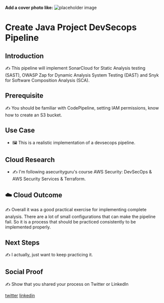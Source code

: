 **Add a cover photo like:**
![placeholder image](https://via.placeholder.com/1200x600)

# Create Java Project DevSecops Pipeline

## Introduction

✍️ This pipeline will implement SonarCloud for Static Analysis testing (SAST), OWASP Zap for Dynamic Analysis System Testing (DAST) and Snyk for Software Composition Analysis (SCA).

## Prerequisite

✍️ You should be familiar with CodePipeline, setting IAM permissions, know how to create an S3 bucket.

## Use Case

- 🖼️ This is a realistic implementation of a devsecops pipeline.

## Cloud Research

- ✍️ I'm following asecurityguru's course AWS Security: DevSecOps & AWS Security Services & Terraform.

## ☁️ Cloud Outcome

✍️ Overall it was a good practical exercise for implementing complete analysis. There are a lot of small configurations that can make the pipeline fail. So it is a process that should be practiced consistently to be implemented properly.

## Next Steps

✍️ I actually, just want to keep practicing it.

## Social Proof

✍️ Show that you shared your process on Twitter or LinkedIn

[twitter](https://twitter.com/DemianJennings/status/1627511748252106753)
[linkedin](https://www.linkedin.com/posts/demian-jennings_100daysofcloud-pipeline-awspipeline-activity-7033277815772868608-WYWm?utm_source=share&utm_medium=member_desktop)
